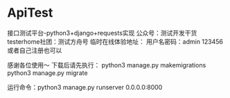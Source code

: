 # ApiTest
接口测试平台-python3+django+requests实现  公众号：测试开发干货   testerhome社团：测试方舟号
临时在线体验地址： 用户名密码：admin 123456  或者自己注册也可以

感谢各位使用～ 
下载后请先执行：
python3 manage.py makemigrations
python3 manage.py migrate

运行命令：python3 manage.py runserver 0.0.0.0:8000
